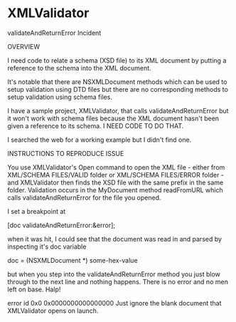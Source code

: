 # XMLValidator

validateAndReturnError Incident

OVERVIEW

I need code to relate a schema (XSD file) to its XML document by putting a reference to the schema into the XML document.

It's notable that there are NSXMLDocument methods which can be used to setup validation using DTD files but there are no corresponding methods to setup validation using schema files.

I have a sample project, XMLValidator, that calls validateAndReturnError but it won't work with schema files because the XML document hasn't been given a reference to its schema. I NEED CODE TO DO THAT. 

I searched the web for a working example but I didn't find one.

INSTRUCTIONS TO REPRODUCE ISSUE

You use XMLValidator's Open command to open the XML file - either from XML/SCHEMA FILES/VALID folder or XML/SCHEMA FILES/ERROR folder - and XMLValidator then finds the XSD file with the same prefix in the same folder. Validation occurs in the MyDocument method readFromURL which calls validateAndReturnError for the file you opened.

I set a breakpoint at 

[doc validateAndReturnError:&error];

when it was hit, I could see that the document was read in and parsed by inspecting it's doc variable 

doc = (NSXMLDocument *) some-hex-value

but when you step into the validateAndReturnError method you just blow through to the next line and nothing happens. There is no error and no men left on base. Halp!

error  id  0x0  0x0000000000000000 
Just ignore the blank document that XMLValidator opens on launch.
